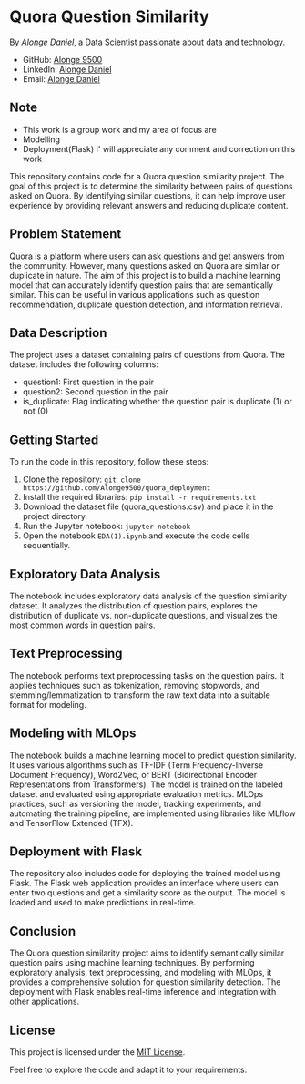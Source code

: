 # Quora Question Similarity
By *Alonge Daniel*, a Data Scientist passionate about data and technology.

- GitHub: [Alonge 9500](https://github.com/Alonge9500)
- LinkedIn: [Alonge Daniel](https://www.linkedin.com/in/alonge-daniel-27b4b4139/)
- Email: [Alonge Daniel](mailto:alongedaniel19@gmail.com)

## Note
* This work is a group work and my area of focus are
* Modelling
* Deployment(Flask)
I' will appreciate any comment and correction on this work 

This repository contains code for a Quora question similarity project. The goal of this project is to determine the similarity between pairs of questions asked on Quora. By identifying similar questions, it can help improve user experience by providing relevant answers and reducing duplicate content.

## Problem Statement

Quora is a platform where users can ask questions and get answers from the community. However, many questions asked on Quora are similar or duplicate in nature. The aim of this project is to build a machine learning model that can accurately identify question pairs that are semantically similar. This can be useful in various applications such as question recommendation, duplicate question detection, and information retrieval.

## Data Description

The project uses a dataset containing pairs of questions from Quora. The dataset includes the following columns:

- question1: First question in the pair
- question2: Second question in the pair
- is_duplicate: Flag indicating whether the question pair is duplicate (1) or not (0)

## Getting Started

To run the code in this repository, follow these steps:

1. Clone the repository: `git clone https://github.com/Alonge9500/quora_deployment`
2. Install the required libraries: `pip install -r requirements.txt`
3. Download the dataset file (quora_questions.csv) and place it in the project directory.
4. Run the Jupyter notebook: `jupyter notebook`
5. Open the notebook `EDA(1).ipynb` and execute the code cells sequentially.

## Exploratory Data Analysis

The notebook includes exploratory data analysis of the question similarity dataset. It analyzes the distribution of question pairs, explores the distribution of duplicate vs. non-duplicate questions, and visualizes the most common words in question pairs.

## Text Preprocessing

The notebook performs text preprocessing tasks on the question pairs. It applies techniques such as tokenization, removing stopwords, and stemming/lemmatization to transform the raw text data into a suitable format for modeling.

## Modeling with MLOps

The notebook builds a machine learning model to predict question similarity. It uses various algorithms such as TF-IDF (Term Frequency-Inverse Document Frequency), Word2Vec, or BERT (Bidirectional Encoder Representations from Transformers). The model is trained on the labeled dataset and evaluated using appropriate evaluation metrics. MLOps practices, such as versioning the model, tracking experiments, and automating the training pipeline, are implemented using libraries like MLflow and TensorFlow Extended (TFX).

## Deployment with Flask

The repository also includes code for deploying the trained model using Flask. The Flask web application provides an interface where users can enter two questions and get a similarity score as the output. The model is loaded and used to make predictions in real-time.

## Conclusion

The Quora question similarity project aims to identify semantically similar question pairs using machine learning techniques. By performing exploratory analysis, text preprocessing, and modeling with MLOps, it provides a comprehensive solution for question similarity detection. The deployment with Flask enables real-time inference and integration with other applications.

## License

This project is licensed under the [MIT License](LICENSE).

Feel free to explore the code and adapt it to your requirements.

